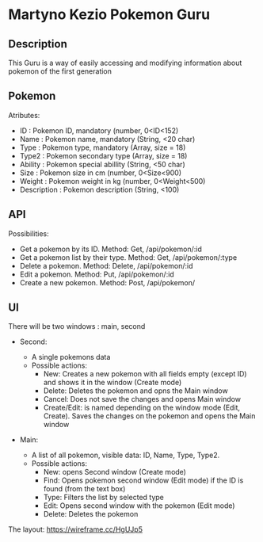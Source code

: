 # Martyno Kezio Pokemon Guru

## Description
This Guru is a way of easily accessing and modifying information about pokemon of the first generation

## Pokemon
Atributes:
- ID : Pokemon ID, mandatory (number, 0<ID<152)
- Name : Pokemon name, mandatory (String, <20 char)
- Type : Pokemon type, mandatory (Array, size = 18)
- Type2 : Pokemon secondary type (Array, size = 18)
- Ability : Pokemon special abillity (String, <50 char)
- Size : Pokemon size in cm (number, 0<Size<900)
- Weight : Pokemon weight in kg (number, 0<Weight<500)
- Description : Pokemon description (String, <100)

## API
Possibilities:
- Get a pokemon by its ID. Method: Get, /api/pokemon/:id
- Get a pokemon list by their type. Method: Get, /api/pokemon/:type
- Delete a pokemon. Method: Delete, /api/pokemon/:id
- Edit a pokemon. Method: Put, /api/pokemon/:id
- Create a new pokemon. Method: Post, /api/pokemon/

## UI
There will be two windows : main, second

- Second:
  - A single pokemons data
  - Possible actions:
    - New: Creates a new pokemon with all fields empty (except ID) and shows it in the window (Create mode)
    - Delete: Deletes the pokemon and opns the Main window
    - Cancel: Does not save the changes and opens Main window
    - Create/Edit: is named depending on the window mode (Edit, Create). Saves the changes on the pokemon and opens the Main window

- Main:
  - A list of all pokemon, visible data: ID, Name, Type, Type2. 
  - Possible actions: 
    - New: opens Second window (Create mode)
    - Find: Opens pokemon second window (Edit mode) if the ID is found (from the text box)
    - Type: Filters the list by selected type
    - Edit: Opens second window with the pokemon (Edit mode)
    - Delete: Deletes the pokemon

The layout: https://wireframe.cc/HgUJp5
